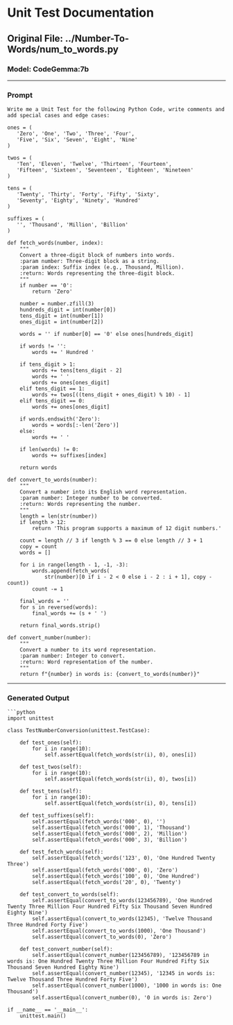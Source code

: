 # Unit Test Documentation
## Original File: ../Number-To-Words/num_to_words.py

### Model: CodeGemma:7b

<hr>

### Prompt

```
Write me a Unit Test for the following Python Code, write comments and add special cases and edge cases:

ones = (
   'Zero', 'One', 'Two', 'Three', 'Four',
   'Five', 'Six', 'Seven', 'Eight', 'Nine'
)

twos = (
   'Ten', 'Eleven', 'Twelve', 'Thirteen', 'Fourteen',
   'Fifteen', 'Sixteen', 'Seventeen', 'Eighteen', 'Nineteen'
)

tens = (
   'Twenty', 'Thirty', 'Forty', 'Fifty', 'Sixty',
   'Seventy', 'Eighty', 'Ninety', 'Hundred'
)

suffixes = (
   '', 'Thousand', 'Million', 'Billion'
)

def fetch_words(number, index):
    """
    Convert a three-digit block of numbers into words.
    :param number: Three-digit block as a string.
    :param index: Suffix index (e.g., Thousand, Million).
    :return: Words representing the three-digit block.
    """
    if number == '0': 
        return 'Zero'

    number = number.zfill(3)
    hundreds_digit = int(number[0])
    tens_digit = int(number[1])
    ones_digit = int(number[2])

    words = '' if number[0] == '0' else ones[hundreds_digit]

    if words != '':
        words += ' Hundred '

    if tens_digit > 1:
        words += tens[tens_digit - 2]
        words += ' '
        words += ones[ones_digit]
    elif tens_digit == 1:
        words += twos[((tens_digit + ones_digit) % 10) - 1]
    elif tens_digit == 0:
        words += ones[ones_digit]

    if words.endswith('Zero'):
        words = words[:-len('Zero')]
    else:
        words += ' '

    if len(words) != 0:
        words += suffixes[index]
      
    return words

def convert_to_words(number):
    """
    Convert a number into its English word representation.
    :param number: Integer number to be converted.
    :return: Words representing the number.
    """
    length = len(str(number))
    if length > 12:
        return 'This program supports a maximum of 12 digit numbers.'

    count = length // 3 if length % 3 == 0 else length // 3 + 1
    copy = count
    words = []

    for i in range(length - 1, -1, -3):
        words.append(fetch_words(
            str(number)[0 if i - 2 < 0 else i - 2 : i + 1], copy - count))
        count -= 1

    final_words = ''
    for s in reversed(words):
        final_words += (s + ' ')

    return final_words.strip()

def convert_number(number):
    """
    Convert a number to its word representation.
    :param number: Integer to convert.
    :return: Word representation of the number.
    """
    return f"{number} in words is: {convert_to_words(number)}"
```

<hr>

### Generated Output

```
```python
import unittest

class TestNumberConversion(unittest.TestCase):

    def test_ones(self):
        for i in range(10):
            self.assertEqual(fetch_words(str(i), 0), ones[i])

    def test_twos(self):
        for i in range(10):
            self.assertEqual(fetch_words(str(i), 0), twos[i])

    def test_tens(self):
        for i in range(10):
            self.assertEqual(fetch_words(str(i), 0), tens[i])

    def test_suffixes(self):
        self.assertEqual(fetch_words('000', 0), '')
        self.assertEqual(fetch_words('000', 1), 'Thousand')
        self.assertEqual(fetch_words('000', 2), 'Million')
        self.assertEqual(fetch_words('000', 3), 'Billion')

    def test_fetch_words(self):
        self.assertEqual(fetch_words('123', 0), 'One Hundred Twenty Three')
        self.assertEqual(fetch_words('000', 0), 'Zero')
        self.assertEqual(fetch_words('100', 0), 'One Hundred')
        self.assertEqual(fetch_words('20', 0), 'Twenty')

    def test_convert_to_words(self):
        self.assertEqual(convert_to_words(123456789), 'One Hundred Twenty Three Million Four Hundred Fifty Six Thousand Seven Hundred Eighty Nine')
        self.assertEqual(convert_to_words(12345), 'Twelve Thousand Three Hundred Forty Five')
        self.assertEqual(convert_to_words(1000), 'One Thousand')
        self.assertEqual(convert_to_words(0), 'Zero')

    def test_convert_number(self):
        self.assertEqual(convert_number(123456789), '123456789 in words is: One Hundred Twenty Three Million Four Hundred Fifty Six Thousand Seven Hundred Eighty Nine')
        self.assertEqual(convert_number(12345), '12345 in words is: Twelve Thousand Three Hundred Forty Five')
        self.assertEqual(convert_number(1000), '1000 in words is: One Thousand')
        self.assertEqual(convert_number(0), '0 in words is: Zero')

if __name__ == '__main__':
    unittest.main()
```
```